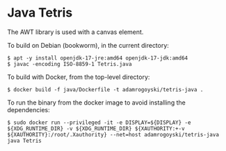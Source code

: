 # Java Tetris

The AWT library is used with a canvas element.

To build on Debian (bookworm), in the current directory:

```
$ apt -y install openjdk-17-jre:amd64 openjdk-17-jdk:amd64
$ javac -encoding ISO-8859-1 Tetris.java
```

To build with Docker, from the top-level directory:

```
$ docker build -f java/Dockerfile -t adamrogoyski/tetris-java .
```

To run the binary from the docker image to avoid installing the dependencies:

```
$ sudo docker run --privileged -it -e DISPLAY=${DISPLAY} -e ${XDG_RUNTIME_DIR} -v ${XDG_RUNTIME_DIR} ${XAUTHORITY:+-v ${XAUTHORITY}:/root/.Xauthority} --net=host adamrogoyski/tetris-java java Tetris
```

